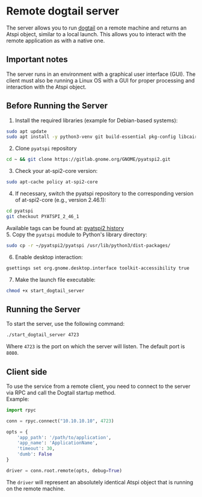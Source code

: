 # Remote dogtail server
The server allows you to run [dogtail](https://gitlab.com/dogtail/dogtail) on a remote machine and returns an Atspi object, similar to a local launch. This allows you to interact with the remote application as with a native one.
## Important notes
The server runs in an environment with a graphical user interface (GUI). The client must also be running a Linux OS with a GUI for proper processing and interaction with the Atspi object.  
## Before Running the Server
1. Install the required libraries (example for Debian-based systems):
```bash
sudo apt update
sudo apt install -y python3-venv git build-essential pkg-config libcairo2-dev python3-dev libgirepository1.0-dev python3-pyatspi at-spi2-core 
```
2. Clone `pyatspi` repository
```bash
cd ~ && git clone https://gitlab.gnome.org/GNOME/pyatspi2.git 
```
3. Check your at-spi2-core version:
```bash
sudo apt-cache policy at-spi2-core 
```
4. If necessary, switch the pyatspi repository to the corresponding version of at-spi2-core (e.g., version 2.46.1):
```bash
cd pyatspi
git checkout PYATSPI_2_46_1
```
Available tags can be found at: [pyatspi2 history](https://gitlab.gnome.org/GNOME/pyatspi2/-/commits/master/?ref_type=HEADS)  
5. Copy the `pyatspi` module to Python's library directory:
```bash
sudo cp -r ~/pyatspi2/pyatspi /usr/lib/python3/dist-packages/
```
6. Enable desktop interaction:
```bash
gsettings set org.gnome.desktop.interface toolkit-accessibility true 
```
7. Make the launch file executable:
```bash
chmod +x start_dogtail_server
```

## Running the Server
To start the server, use the following command:
```bash
./start_dogtail_server 4723
```
Where `4723` is the port on which the server will listen. The default port is `8080`.

## Client side
To use the service from a remote client, you need to connect to the server via RPC and call the Dogtail startup method.     
Example:
```python
import rpyc

conn = rpyc.connect("10.10.10.10", 4723)

opts = {
    'app_path': '/path/to/application',
    'app_name': 'ApplicationName',
    'timeout': 30,
    'dumb': False
}

driver = conn.root.remote(opts, debug=True)
```

The `driver` will represent an absolutely identical Atspi object that is running on the remote machine.